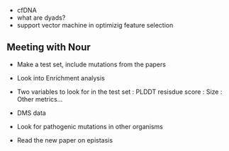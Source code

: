 - cfDNA
- what are dyads?
- support vector machine in optimizig feature selection

## Meeting with Nour

- Make a test set, include mutations from the papers
- Look into Enrichment analysis

- Two variables to look for in the test set
: PLDDT resisdue score
: Size
: Other metrics...

- DMS data 
- Look for pathogenic mutations in other organisms
- Read the new paper on epistasis
